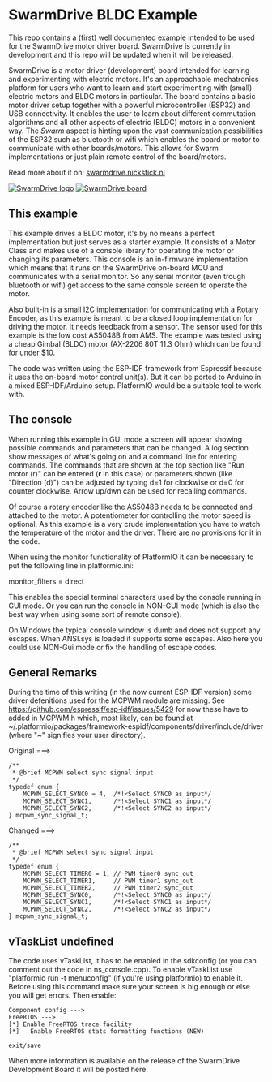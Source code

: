 SwarmDrive BLDC Example
=======================

This repo contains a (first) well documented example intended to be used for the SwarmDrive motor driver board. SwarmDrive is currently in development and this repo will be updated when it will be released.

SwarmDrive is a motor driver (development) board intended for learning and experimenting with electric motors. It's an approachable mechatronics platform for users who want to learn and start experimenting with (small) electric motors and BLDC motors in particular. The board contains a basic motor driver setup together with a powerful microcontroller (ESP32) and USB connectivity. It enables the user to learn about different commutation algorithms and all other aspects of electric (BLDC) motors in a convenient way. The _Swarm_ aspect is hinting upon the vast communication possibilities of the ESP32 such as bluetooth or wifi which enables the board or motor to communicate with other boards/motors. This allows for Swarm implementations or just plain remote control of the board/motors.

Read more about it on: [swarmdrive.nickstick.nl](https://swarmdrive.nickstick.nl)

[![SwarmDrive logo](https://swarmdrive.nickstick.nl/assets/img/swarmdrive_logo_blue.png)](https://swarmdrive.nickstick.nl)
[![SwarmDrive board](https://swarmdrive.nickstick.nl/assets/img/swarmdrive_image.png)](https://swarmdrive.nickstick.nl)

This example
------------

This example drives a BLDC motor, it's by no means a perfect implementation but just serves as a starter example. It consists of a Motor Class and makes use of a console library for operating the motor or changing its parameters. This console is an in-firmware implementation which means that it runs on the SwarmDrive on-board MCU and communicates with a serial monitor. So any serial monitor (even trough bluetooth or wifi) get access to the same console screen to operate the motor.

Also built-in is a small I2C implementation for communicating with a Rotary Encoder, as this example is meant to be a closed loop implementation for driving the motor. It needs feedback from a sensor. The sensor used for this example is the low cost AS5048B from AMS. The example was tested using a cheap Gimbal (BLDC) motor (AX-2206 80T 11.3 Ohm) which can be found for under $10.

The code was written using the ESP-IDF framework from Espressif because it uses the on-board motor control unit(s). But it can be ported to Arduino in a mixed ESP-IDF/Arduino setup. PlatformIO would be a suitable tool to work with.

The console
-----------

When running this example in GUI mode a screen will appear showing possible commands and parameters that can be changed. A log section show messages of what's going on and a command line for entering commands. The commands that are shown at the top section like "Run motor (r)" can be entered (**r** in this case) or parameters shown (like "Direction (d)") can be adjusted by typing d=1 for clockwise or d=0 for counter clockwise. Arrow up/dwn can be used for recalling commands.

Of course a rotary encoder like the AS5048B needs to be connected and attached to the motor. A potentiometer for controlling the motor speed is optional. As this example is a very crude implementation you have to watch the temperature of the motor and the driver. There are no provisions for it in the code.

When using the monitor functionality of PlatformIO it can be necessary to put the following line in platformio.ini:

monitor_filters = direct

This enables the special terminal characters used by the console running in GUI mode. Or you can run the console in NON-GUI mode (which is also the best way when using some sort of remote console).

On Windows the typical console window is dumb and does not support any escapes. When ANSI.sys is loaded it supports some escapes. Also here you could use NON-Gui mode or fix the handling of escape codes.

General Remarks
---------------

During the time of this writing (in the now current ESP-IDF version) some driver defenitions used for the MCPWM module are missing. See https://github.com/espressif/esp-idf/issues/5429 for now these have to added in MCPWM.h which, most likely, can be found at ~/.platformio/packages/framework-espidf/components/driver/include/driver (where "~" signifies your user directory).

Original ===>

```
/**
 * @brief MCPWM select sync signal input
 */
typedef enum {
    MCPWM_SELECT_SYNC0 = 4,  /*!<Select SYNC0 as input*/
    MCPWM_SELECT_SYNC1,      /*!<Select SYNC1 as input*/
    MCPWM_SELECT_SYNC2,      /*!<Select SYNC2 as input*/
} mcpwm_sync_signal_t;
```

Changed ===>

```
/**
 * @brief MCPWM select sync signal input
 */
typedef enum {
    MCPWM_SELECT_TIMER0 = 1, // PWM timer0 sync_out
    MCPWM_SELECT_TIMER1,     // PWM timer1 sync_out
    MCPWM_SELECT_TIMER2,     // PWM timer2 sync_out
    MCPWM_SELECT_SYNC0,      /*!<Select SYNC0 as input*/
    MCPWM_SELECT_SYNC1,      /*!<Select SYNC1 as input*/
    MCPWM_SELECT_SYNC2,      /*!<Select SYNC2 as input*/
} mcpwm_sync_signal_t;
```

vTaskList undefined
-------------------

The code uses vTaskList, it has to be enabled in the sdkconfig (or you can comment out the code in ns_console.cpp). To enable
vTaskList use "platformio run -t menuconfig" (if you're using platformio) to enable it. Before using this command
make sure your screen is big enough or else you will get errors. Then enable:

```
Component config --->
FreeRTOS --->
[*] Enable FreeRTOS trace facility
[*]   Enable FreeRTOS stats formatting functions (NEW)

exit/save
```

When more information is available on the release of the SwarmDrive Development Board it will be posted here.
